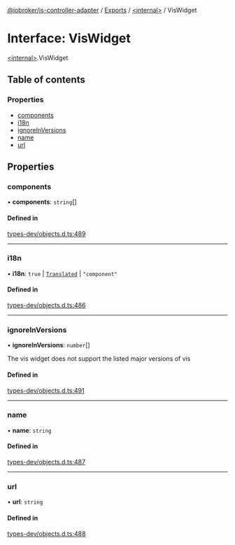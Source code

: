 [@iobroker/js-controller-adapter](../README.md) / [Exports](../modules.md) / [\<internal\>](../modules/internal_.md) / VisWidget

# Interface: VisWidget

[\<internal\>](../modules/internal_.md).VisWidget

## Table of contents

### Properties

- [components](internal_.VisWidget.md#components)
- [i18n](internal_.VisWidget.md#i18n)
- [ignoreInVersions](internal_.VisWidget.md#ignoreinversions)
- [name](internal_.VisWidget.md#name)
- [url](internal_.VisWidget.md#url)

## Properties

### components

• **components**: `string`[]

#### Defined in

[types-dev/objects.d.ts:489](https://github.com/ioBroker/ioBroker.js-controller/blob/70007768/packages/types-dev/objects.d.ts#L489)

___

### i18n

• **i18n**: ``true`` \| [`Translated`](../modules/internal_.md#translated) \| ``"component"``

#### Defined in

[types-dev/objects.d.ts:486](https://github.com/ioBroker/ioBroker.js-controller/blob/70007768/packages/types-dev/objects.d.ts#L486)

___

### ignoreInVersions

• **ignoreInVersions**: `number`[]

The vis widget does not support the listed major versions of vis

#### Defined in

[types-dev/objects.d.ts:491](https://github.com/ioBroker/ioBroker.js-controller/blob/70007768/packages/types-dev/objects.d.ts#L491)

___

### name

• **name**: `string`

#### Defined in

[types-dev/objects.d.ts:487](https://github.com/ioBroker/ioBroker.js-controller/blob/70007768/packages/types-dev/objects.d.ts#L487)

___

### url

• **url**: `string`

#### Defined in

[types-dev/objects.d.ts:488](https://github.com/ioBroker/ioBroker.js-controller/blob/70007768/packages/types-dev/objects.d.ts#L488)
